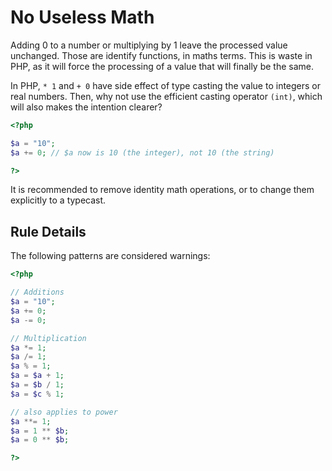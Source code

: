 <!-- Good Practices -->
# No Useless Math

Adding 0 to a number or multiplying by 1 leave the processed value unchanged. Those are identify functions, in maths terms. This is waste in PHP, as it will force the processing of a value that will finally be the same.  

In PHP, `* 1` and `+ 0` have side effect of type casting the value to integers or real numbers. Then, why not use the efficient casting operator `(int)`, which will also makes the intention clearer? 

```php
<?php

$a = "10";
$a += 0; // $a now is 10 (the integer), not 10 (the string)

?>
```

It is recommended to remove identity math operations, or to change them explicitly to a typecast.

## Rule Details

The following patterns are considered warnings:

```php
<?php

// Additions
$a = "10";
$a += 0;
$a -= 0;

// Multiplication
$a *= 1;
$a /= 1;
$a % = 1;
$a = $a + 1;
$a = $b / 1;
$a = $c % 1;

// also applies to power
$a **= 1;
$a = 1 ** $b;
$a = 0 ** $b;

?>
```

<!--
### Options

## When Not To Use It

## Further Readings
-->

